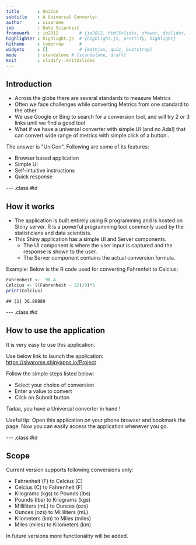 ```yaml
---
title       : UniCon
subtitle    : A Universal Converter
author      : sivarome
job         : Data Scientist
framework   : io2012        # {io2012, html5slides, shower, dzslides, ...}
highlighter : highlight.js  # {highlight.js, prettify, highlight}
hitheme     : tomorrow      # 
widgets     : []            # {mathjax, quiz, bootstrap}
mode        : standalone # {standalone, draft}
knit        : slidify::knit2slides
---
```


## Introduction

 * Across the globe there are several standards to measure Metrics
 * Often we face challenges while converting Metrics from one standard to the other
 * We use Google or Bing to search for a conversion tool, and will try 2 or 3 links until we find a good tool
 * What if we have a universal converter with simple UI (and no Ads!) that can convert wide range of metrics with simple click of a button..
 
The answer is "UniCon".  Following are some of its features:
 * Browser based application
 * Simple UI
 * Self-intuitive instructions
 * Quick response


--- .class #id 

## How it works

 * The application is built entirely using R programming and is hosted on Shiny server.  R is a powerful programming tool commonly used by the statisticians and data scientists.  
 * This Shiny application has a simple UI and Server components. 
   - The UI component is where the user input is captured and the response is shown to the user.
   - The Server component contains the actual conversion formula.

Example: 
Below is the R code used for converting Fahrenfeit to Celcius:


```r
Fahrenheit <-  98.4
Celcius <- ((Fahrenheit - 32)/9)*5
print(Celcius)
```

```
## [1] 36.88889
```


--- .class #id 

## How to use the application

It is very easy to use this application. 


Use below link to launch the application:
https://sivarome.shinyapps.io/Project  


Follow the simple steps listed below:

 * Select your choice of conversion
 * Enter a value to convert
 * Click on Submit button


Tadaa, you have a Universal converter in hand !


Useful tip:
Open this application on your phone browser and bookmark the page. Now you can easily access the application whenever you go.

--- .class #id 

## Scope

Current version supports following conversions only:  

 * Fahrenheit (F) to Celcius (C)
 * Celcius (C) to Fahrenheit (F)
 * Kilograms (kgs) to Pounds (lbs)
 * Pounds (lbs) to Kilograms (kgs)
 * Milliliters (mL) to Ounces (ozs)
 * Ounces (ozs) to Milliliters (mL)
 * Kilometers (km) to Miles (miles)
 * Miles (miles) to Kilometers (km)

In future versions more functionality will be added.
